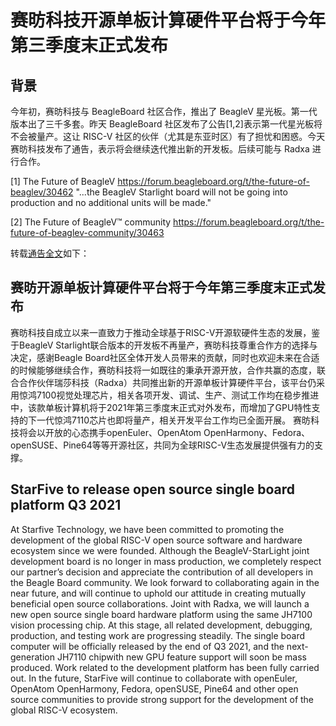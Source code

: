 # 赛昉科技开源单板计算硬件平台将于今年第三季度末正式发布

## 背景

今年初，赛昉科技与 BeagleBoard 社区合作，推出了 BeagleV 星光板。第一代版本出了三千多套。昨天 BeagleBoard 社区发布了公告[1,2]表示第一代星光板将不会被量产。这让 RISC-V 社区的伙伴（尤其是东亚时区）有了担忧和困惑。今天赛昉科技发布了通告，表示将会继续迭代推出新的开发板。后续可能与 Radxa 进行合作。

[1] The Future of BeagleV
    https://forum.beagleboard.org/t/the-future-of-beaglev/30462
    "...the BeagleV Starlight board will not be going into production and no additional units will be made."

[2] The Future of BeagleV™ community
    https://forum.beagleboard.org/t/the-future-of-beaglev-community/30463

转载[通告全文](https://mp.weixin.qq.com/s/1IAW0QzXHg1WeKBzHL5zGQ)如下：

## 赛昉开源单板计算硬件平台将于今年第三季度末正式发布

赛昉科技自成立以来一直致力于推动全球基于RISC-V开源软硬件生态的发展，鉴于BeagleV Starlight联合版本的开发板不再量产，赛昉科技尊重合作方的选择与决定，感谢Beagle Board社区全体开发人员带来的贡献，同时也欢迎未来在合适的时候能够继续合作，赛昉科技将一如既往的秉承开源开放，合作共赢的态度，联合合作伙伴瑞莎科技（Radxa）共同推出新的开源单板计算硬件平台，该平台仍采用惊鸿7100视觉处理芯片，相关各项开发、调试、生产、测试工作均在稳步推进中，该款单板计算机将于2021年第三季度末正式对外发布，而增加了GPU特性支持的下一代惊鸿7110芯片也即将量产，相关开发平台工作均已全面开展。
赛昉科技将会以开放的心态携手openEuler、OpenAtom OpenHarmony、Fedora、openSUSE、Pine64等等开源社区，共同为全球RISC-V生态发展提供强有力的支撑。

## StarFive to release open source single board platform Q3 2021

At Starfive Technology, we have been committed to promoting the development of the global RISC-V open source software and hardware ecosystem since we were founded. Although the BeagleV-StarLight joint development board is no longer in mass production, we completely respect our partner’s decision and appreciate the contribution of all developers in the Beagle Board community. We look forward to collaborating again in the near future, and will continue to uphold our attitude in creating mutually beneficial open source collaborations. Joint with Radxa, we will launch a new open source single board hardware platform using the same JH7100 vision processing chip. At this stage, all related development, debugging, production, and testing work are progressing steadily. The single board computer will be officially released by the end of Q3 2021, and the next-generation JH7110 chipwith new GPU feature support will soon be mass produced. Work related to the development platform has been fully carried out.
In the future, StarFive will continue to collaborate with openEuler, OpenAtom OpenHarmony, Fedora, openSUSE, Pine64 and other open source communities to provide strong support for the development of the global RISC-V ecosystem.

